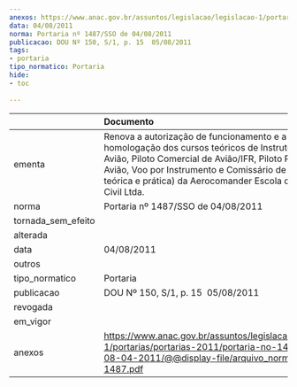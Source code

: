 ```yaml
---
anexos: https://www.anac.gov.br/assuntos/legislacao/legislacao-1/portarias/portarias-2011/portaria-no-1487-sso-de-08-04-2011/@@display-file/arquivo_norma/PA2011-1487.pdf
data: 04/08/2011
norma: Portaria nº 1487/SSO de 04/08/2011
publicacao: DOU Nº 150, S/1, p. 15  05/08/2011
tags:
- portaria
tipo_normatico: Portaria
hide: 
- toc 
 
---
```


|                    | Documento                                                                                                                                                                                                                                                                        |
|:-------------------|:---------------------------------------------------------------------------------------------------------------------------------------------------------------------------------------------------------------------------------------------------------------------------------|
| ementa             | Renova a autorização de funcionamento e a homologação dos cursos teóricos de Instrutor de Vôo de Avião, Piloto Comercial de Avião/IFR, Piloto Privado de Avião, Voo por Instrumento e Comissário de Voo (partes teórica e prática) da Aerocomander Escola de Aviação Civil Ltda. |
| norma              | Portaria nº 1487/SSO de 04/08/2011                                                                                                                                                                                                                                               |
| tornada_sem_efeito |                                                                                                                                                                                                                                                                                  |
| alterada           |                                                                                                                                                                                                                                                                                  |
| data               | 04/08/2011                                                                                                                                                                                                                                                                       |
| outros             |                                                                                                                                                                                                                                                                                  |
| tipo_normatico     | Portaria                                                                                                                                                                                                                                                                         |
| publicacao         | DOU Nº 150, S/1, p. 15  05/08/2011                                                                                                                                                                                                                                               |
| revogada           |                                                                                                                                                                                                                                                                                  |
| em_vigor           |                                                                                                                                                                                                                                                                                  |
| anexos             | https://www.anac.gov.br/assuntos/legislacao/legislacao-1/portarias/portarias-2011/portaria-no-1487-sso-de-08-04-2011/@@display-file/arquivo_norma/PA2011-1487.pdf                                                                                                                |